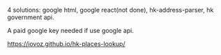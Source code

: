 4 solutions: google html, google react(not done), hk-address-parser, hk government api.

A paid google key needed if use google api.

https://iovoz.github.io/hk-places-lookup/
